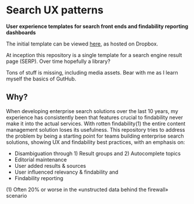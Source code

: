 Search UX patterns
===

**User experience templates for search front ends and findability reporting dashboards**

The initial template can be viewed [here](http://bit.ly/results-mock-up-snapshot-feb-2016), as hosted on Dropbox.

At inception this repository is a single template for a search engine result page (SERP). Over time hopefully a library?

Tons of stuff is missing, including media assets. Bear with me as I learn myself the basics of GutHub.

Why?
---

When developing enterprise search solutions over the last 10 years, my experience has consistently been that features crucial to findability never make it into the actual services. With rotten findability(1) the entire content management solution loses its usefulness. This repository tries to address the problem by being a starting point for teams building enterprise search solutions, showing UX and findability best practices, with an emphasis on:

* Disambiguation through 1) Result groups and 2) Autocomplete topics
* Editorial maintenance
* User added results & sources
* User influenced relevancy & findability and
* Findability reporting

(1) Often 20% or worse in the «unstructed data behind the firewall» scenario

